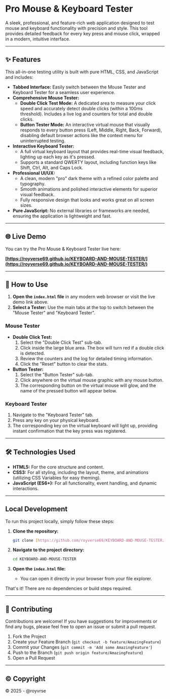 # Pro Mouse & Keyboard Tester

A sleek, professional, and feature-rich web application designed to test mouse and keyboard functionality with precision and style. This tool provides detailed feedback for every key press and mouse click, wrapped in a modern, intuitive interface.

---

## ✨ Features

This all-in-one testing utility is built with pure HTML, CSS, and JavaScript and includes:

* **Tabbed Interface:** Easily switch between the Mouse Tester and Keyboard Tester for a seamless user experience.
* **Comprehensive Mouse Tester:**
    * **Double Click Test Mode:** A dedicated area to measure your click speed and accurately detect double clicks (within a 100ms threshold). Includes a live log and counters for total and double clicks.
    * **Button Tester Mode:** An interactive virtual mouse that visually responds to every button press (Left, Middle, Right, Back, Forward), disabling default browser actions like the context menu for uninterrupted testing.
* **Interactive Keyboard Tester:**
    * A full virtual keyboard layout that provides real-time visual feedback, lighting up each key as it's pressed.
    * Supports a standard QWERTY layout, including function keys like Shift, Ctrl, Alt, and Caps Lock.
* **Professional UI/UX:**
    * A clean, modern "pro" dark theme with a refined color palette and typography.
    * Smooth animations and polished interactive elements for superior visual feedback.
    * Fully responsive design that looks and works great on all screen sizes.
* **Pure JavaScript:** No external libraries or frameworks are needed, ensuring the application is lightweight and fast.

---

## 🌐 Live Demo

You can try the Pro Mouse & Keyboard Tester live here:

**[https://royverse69.github.io/KEYBOARD-AND-MOUSE-TESTER/](https://royverse69.github.io/KEYBOARD-AND-MOUSE-TESTER/)**

---

## 🚀 How to Use

1.  **Open the `index.html` file** in any modern web browser or visit the live demo link above.
2.  **Select a Tester:** Use the main tabs at the top to switch between the "Mouse Tester" and "Keyboard Tester".

### Mouse Tester
* **Double Click Test:**
    1.  Select the "Double Click Test" sub-tab.
    2.  Click inside the large blue area. The box will turn red if a double click is detected.
    3.  Review the counters and the log for detailed timing information.
    4.  Click the "Reset" button to clear the stats.
* **Button Tester:**
    1.  Select the "Button Tester" sub-tab.
    2.  Click anywhere on the virtual mouse graphic with any mouse button.
    3.  The corresponding button on the virtual mouse will glow, and the name of the pressed button will appear below.

### Keyboard Tester
1.  Navigate to the "Keyboard Tester" tab.
2.  Press any key on your physical keyboard.
3.  The corresponding key on the virtual keyboard will light up, providing instant confirmation that the key press was registered.

---

## 🛠️ Technologies Used

* **HTML5:** For the core structure and content.
* **CSS3:** For all styling, including the layout, theme, and animations (utilizing CSS Variables for easy theming).
* **JavaScript (ES6+):** For all functionality, event handling, and dynamic interactions.

---

## Local Development

To run this project locally, simply follow these steps:

1.  **Clone the repository:**
    ```bash
    git clone [https://github.com/royverse69/KEYBOARD-AND-MOUSE-TESTER.git](https://github.com/royverse69/KEYBOARD-AND-MOUSE-TESTER.git)
    ```

2.  **Navigate to the project directory:**
    ```bash
    cd KEYBOARD-AND-MOUSE-TESTER
    ```

3.  **Open the `index.html` file:**
    * You can open it directly in your browser from your file explorer.

That's it! There are no dependencies or build steps required.

---

## 🤝 Contributing

Contributions are welcome! If you have suggestions for improvements or find any bugs, please feel free to open an issue or submit a pull request.

1.  Fork the Project
2.  Create your Feature Branch (`git checkout -b feature/AmazingFeature`)
3.  Commit your Changes (`git commit -m 'Add some AmazingFeature'`)
4.  Push to the Branch (`git push origin feature/AmazingFeature`)
5.  Open a Pull Request

---

## © Copyright

&copy; 2025 - @royvrse
